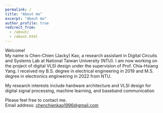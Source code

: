 ```yaml
---
permalink: /
title: "About me"
excerpt: "About me"
author_profile: true
redirect_from: 
  - /about/
  - /about.html
---
```


Welcome! <br/>
My name is Chen-Chien (Jacky) Kao, a research assistant in Digital Circuits and Systems Lab at National Taiwan University (NTU). I am now working on the project of digital VLSI design under the supervision of Prof. Chia-Hsiang Yang.
I received my B.S. degree in electrical engineering in 2019 and M.S. degree in electronics engineering in 2022 from NTU.  <br/>

My research interests include hardware architecture and VLSI design for digital signal processing, machine learning, and baseband communication

Please feel free to contact me. <br/>
Email address: chenchienkao1996@gmail.com <br/>